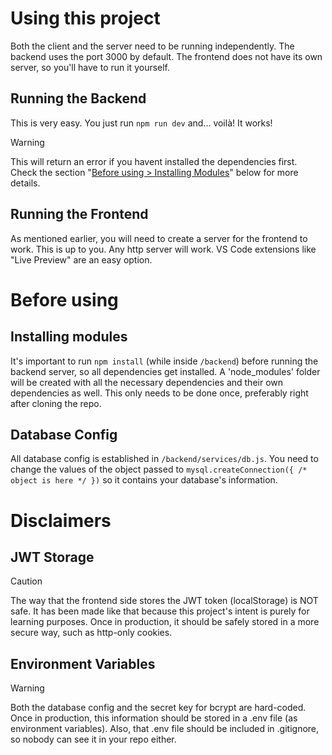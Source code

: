 # Using this project
Both the client and the server need to be running independently.
The backend uses the port 3000 by default.
The frontend does not have its own server, so you'll have to run it yourself.

## Running the Backend
This is very easy. You just run `npm run dev` and... voilà! It works!

> [!WARNING]
> This will return an error if you havent installed the dependencies first.
> Check the section "[Before using > Installing Modules](https://github.com/KazzK94/fullstack-mysql-login/blob/main/README.md#installing-modules)" below for more details.

## Running the Frontend
As mentioned earlier, you will need to create a server for the frontend to work.
This is up to you. Any http server will work.
VS Code extensions like "Live Preview" are an easy option.

# Before using

## Installing modules
It's important to run `npm install` (while inside `/backend`) before running the backend server, so all dependencies get installed.
A 'node_modules' folder will be created with all the necessary dependencies and their own dependencies as well.
This only needs to be done once, preferably right after cloning the repo.

## Database Config
All database config is established in `/backend/services/db.js`.
You need to change the values of the object passed to `mysql.createConnection({ /* object is here */ })` so it contains your database's information.

# Disclaimers

## JWT Storage
> [!CAUTION]
> The way that the frontend side stores the JWT token (localStorage) is NOT safe.
> It has been made like that because this project's intent is purely for learning purposes.
> Once in production, it should be safely stored in a more secure way, such as http-only cookies.

## Environment Variables
> [!WARNING]
> Both the database config and the secret key for bcrypt are hard-coded.
> Once in production, this information should be stored in a .env file (as environment variables).
> Also, that .env file should be included in .gitignore, so nobody can see it in your repo either.
